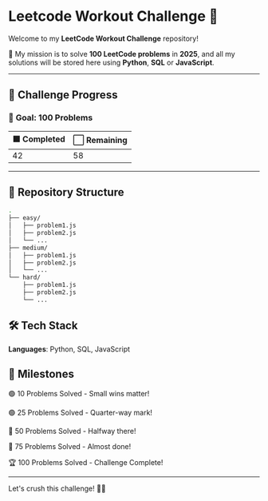 # Leetcode Workout Challenge 🚀

Welcome to my **LeetCode Workout Challenge** repository!

🎯 My mission is to solve **100 LeetCode problems** in **2025**, and all my solutions will be stored here using **Python**, **SQL** or **JavaScript**.

---

## 🌟 **Challenge Progress**

### 💯 **Goal:** 100 Problems

| 🟩 Completed | ⬜️ Remaining |
| ------------ | ------------- |
| 42           | 58            |

---

## 📂 **Repository Structure**

```bash
.
├── easy/
│   ├── problem1.js
│   ├── problem2.js
│   └── ...
├── medium/
│   ├── problem1.js
│   ├── problem2.js
│   └── ...
└── hard/
    ├── problem1.js
    ├── problem2.js
    └── ...
```

## 🛠️ Tech Stack

**Languages**: Python, SQL, JavaScript <br>

## 🎉 Milestones

🟢 10 Problems Solved - Small wins matter!

🟢 25 Problems Solved - Quarter-way mark!

🔴 50 Problems Solved - Halfway there!

🔴 75 Problems Solved - Almost done!

🏆 100 Problems Solved - Challenge Complete!

---

Let's crush this challenge! 💪🔥

